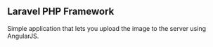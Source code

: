 ## Laravel PHP Framework

Simple application that lets you upload the image to the server using AngularJS.